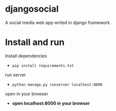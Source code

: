 # djangosocial
A social media web app writed in django framework.

# Install and run
Install dependencies
- `pip install requirements.txt`

run server
-  `python manage.py runserver localhost:8000`

open in your browser
- **open localhost:8000 in your browser**
